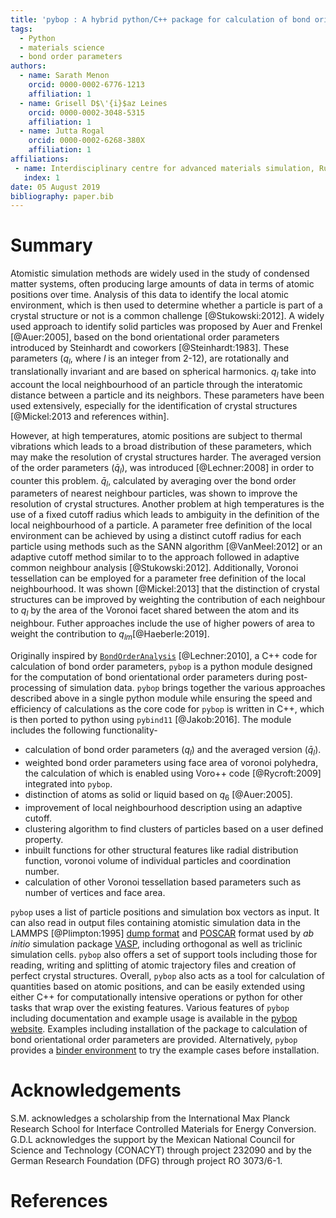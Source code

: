 ```yaml
---
title: 'pybop : A hybrid python/C++ package for calculation of bond orientational order parameters'
tags:
  - Python
  - materials science
  - bond order parameters
authors:
  - name: Sarath Menon
    orcid: 0000-0002-6776-1213
    affiliation: 1
  - name: Grisell D$\'{i}$az Leines
    orcid: 0000-0002-3048-5315
    affiliation: 1
  - name: Jutta Rogal
    orcid: 0000-0002-6268-380X
    affiliation: 1
affiliations:
 - name: Interdisciplinary centre for advanced materials simulation, Ruhr-Universit$\"{a}t$ Bochum, 44780     Bochum, Germany
   index: 1
date: 05 August 2019
bibliography: paper.bib
---
```



# Summary

Atomistic simulation methods are widely used in the study of condensed matter systems, often producing large amounts of data in terms of atomic positions over time. Analysis of this data to identify the local atomic environment, which is then used to determine whether a particle is part of a crystal structure or not is a common challenge [@Stukowski:2012]. A widely used approach to identify solid particles was proposed by Auer and Frenkel [@Auer:2005], based on the bond orientational order parameters introduced by Steinhardt and coworkers [@Steinhardt:1983]. These parameters ($q_l$, where $l$ is an integer from 2-12), are rotationally and translationally invariant and are based on spherical harmonics. $q_l$ take into account the local neighbourhood of an particle through the interatomic distance between a particle and its neighbors. These parameters have been used extensively, especially for the identification of crystal structures [@Mickel:2013 and references within].    

However, at high temperatures, atomic positions are subject to thermal vibrations which leads to a broad distribution of these parameters, which may make the resolution of crystal structures harder. The averaged version of the order parameters ($\bar{q}_l$), was introduced [@Lechner:2008] in order to counter this problem. $\bar{q}_l$, calculated by averaging over the bond order parameters of nearest neighbour particles, was shown to improve the resolution of crystal structures. Another problem at high temperatures is the use of a fixed cutoff radius which leads to ambiguity in the definition of the local neighbourhood of a particle. A parameter free definition of the local environment can be achieved by using a distinct cutoff radius for each particle using methods such as the SANN algorithm [@VanMeel:2012] or an adaptive cutoff method similar to to the approach followed in adaptive common neighbour analysis [@Stukowski:2012]. Additionally, Voronoi tessellation can be employed for a parameter free definition of the local neighbourhood. It was shown [@Mickel:2013] that the distinction of crystal structures can be improved by weighting the contribution of each neighbour to $q_{l}$ by the area of the Voronoi facet shared between the atom and its neighbour. Futher approaches include the use of higher powers of area to weight the contribution to $q_{lm}$[@Haeberle:2019].

Originally inspired by [``BondOrderAnalysis``](https://homepage.univie.ac.at/wolfgang.lechner/bondorderparameter.html) [@Lechner:2010], a C++ code for calculation of bond order parameters, ``pybop`` is a python module designed for the computation of bond orientational order parameters during post-processing of simulation data. ``pybop`` brings together the various approaches described above in a single python module while ensuring the speed and efficiency of calculations as the core code for ``pybop`` is written in C++, which is then ported to python using ``pybind11`` [@Jakob:2016]. The module includes the following functionality-   

 * calculation of bond order parameters ($q_{l}$) and the averaged version ($\bar{q}_{l}$).
 * weighted bond order parameters using face area of voronoi polyhedra, the calculation of which is  enabled using Voro++ code [@Rycroft:2009] integrated into ``pybop``.
 * distinction of atoms as solid or liquid based on $q_6$ [@Auer:2005].
 * improvement of local neighbourhood description using an adaptive cutoff.
 * clustering algorithm to find clusters of particles based on a user defined property.
 * inbuilt functions for other structural features like radial distribution function, voronoi volume of individual particles and coordination number.
 * calculation of other Voronoi tessellation based parameters such as number of vertices and face area.

``pybop`` uses a list of particle positions and simulation box vectors as input. It can also read in output files containing atomistic simulation data in the LAMMPS [@Plimpton:1995] [dump format](https://lammps.sandia.gov/doc/dump.html) and [POSCAR](https://cms.mpi.univie.ac.at/vasp/vasp/POSCAR_file.html) format used by _ab initio_ simulation package [VASP](https://www.vasp.at/), including orthogonal as well as triclinic simulation cells. ``pybop`` also offers a set of support tools including those for reading, writing and splitting of atomic trajectory files and creation of perfect crystal structures. Overall, ``pybop`` also acts as a tool for calculation of quantities based on atomic positions, and can be easily extended using either C++ for computationally intensive operations or python for other tasks that wrap over the existing features. Various features of ``pybop`` including documentation and example usage is available in the [pybop website](https://pybop.readthedocs.io/en/latest/). Examples including installation of the package to calculation of bond orientational order parameters are provided. Alternatively, ``pybop`` provides a [binder environment](https://mybinder.org/v2/gh/srmnitc/pybop/master?filepath=examples%2F) to try the example cases before installation.



# Acknowledgements
S.M. acknowledges a scholarship from the International Max Planck Research School for Interface Controlled Materials for Energy Conversion. G.D.L acknowledges the support by the Mexican National Council for Science and Technology (CONACYT) through project 232090 and by the German Research Foundation (DFG) through project RO 3073/6-1.

# References